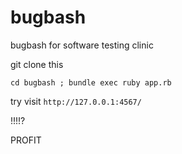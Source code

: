 # bugbash

bugbash for software testing clinic

git clone this


``` cd bugbash ; bundle exec ruby app.rb ```


try visit `http://127.0.0.1:4567/`


!!!!?

PROFIT
